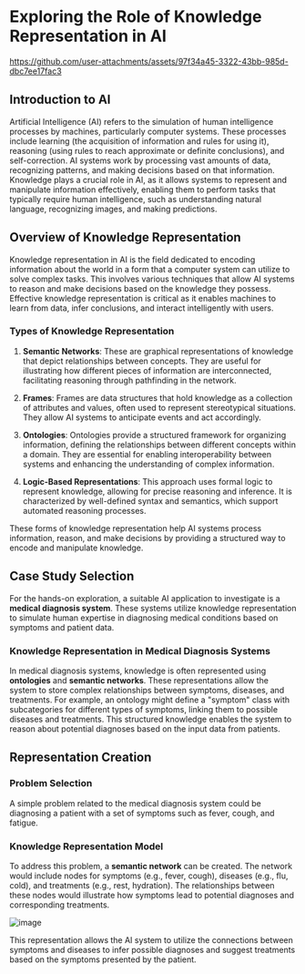 # Exploring the Role of Knowledge Representation in AI

https://github.com/user-attachments/assets/97f34a45-3322-43bb-985d-dbc7ee17fac3


## Introduction to AI

Artificial Intelligence (AI) refers to the simulation of human intelligence processes by machines, particularly computer systems. These processes include learning (the acquisition of information and rules for using it), reasoning (using rules to reach approximate or definite conclusions), and self-correction. AI systems work by processing vast amounts of data, recognizing patterns, and making decisions based on that information. Knowledge plays a crucial role in AI, as it allows systems to represent and manipulate information effectively, enabling them to perform tasks that typically require human intelligence, such as understanding natural language, recognizing images, and making predictions.

## Overview of Knowledge Representation

Knowledge representation in AI is the field dedicated to encoding information about the world in a form that a computer system can utilize to solve complex tasks. This involves various techniques that allow AI systems to reason and make decisions based on the knowledge they possess. Effective knowledge representation is critical as it enables machines to learn from data, infer conclusions, and interact intelligently with users.

### Types of Knowledge Representation

1. **Semantic Networks**: These are graphical representations of knowledge that depict relationships between concepts. They are useful for illustrating how different pieces of information are interconnected, facilitating reasoning through pathfinding in the network.

2. **Frames**: Frames are data structures that hold knowledge as a collection of attributes and values, often used to represent stereotypical situations. They allow AI systems to anticipate events and act accordingly.

3. **Ontologies**: Ontologies provide a structured framework for organizing information, defining the relationships between different concepts within a domain. They are essential for enabling interoperability between systems and enhancing the understanding of complex information.

4. **Logic-Based Representations**: This approach uses formal logic to represent knowledge, allowing for precise reasoning and inference. It is characterized by well-defined syntax and semantics, which support automated reasoning processes.

These forms of knowledge representation help AI systems process information, reason, and make decisions by providing a structured way to encode and manipulate knowledge.

## Case Study Selection

For the hands-on exploration, a suitable AI application to investigate is a **medical diagnosis system**. These systems utilize knowledge representation to simulate human expertise in diagnosing medical conditions based on symptoms and patient data.

### Knowledge Representation in Medical Diagnosis Systems

In medical diagnosis systems, knowledge is often represented using **ontologies** and **semantic networks**. These representations allow the system to store complex relationships between symptoms, diseases, and treatments. For example, an ontology might define a "symptom" class with subcategories for different types of symptoms, linking them to possible diseases and treatments. This structured knowledge enables the system to reason about potential diagnoses based on the input data from patients.

## Representation Creation

### Problem Selection

A simple problem related to the medical diagnosis system could be diagnosing a patient with a set of symptoms such as fever, cough, and fatigue.

### Knowledge Representation Model

To address this problem, a **semantic network** can be created. The network would include nodes for symptoms (e.g., fever, cough), diseases (e.g., flu, cold), and treatments (e.g., rest, hydration). The relationships between these nodes would illustrate how symptoms lead to potential diagnoses and corresponding treatments.

![image](https://github.com/user-attachments/assets/69e6ff33-c303-4153-a10a-3b69c3420c4f)

This representation allows the AI system to utilize the connections between symptoms and diseases to infer possible diagnoses and suggest treatments based on the symptoms presented by the patient.

